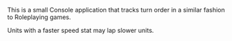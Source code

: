 This is a small Console application that tracks turn order in a similar fashion to Roleplaying games. 

Units with a faster speed stat may lap slower units. 
